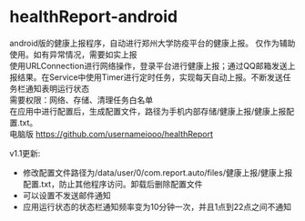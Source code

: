 # healthReport-android
android版的健康上报程序，自动进行郑州大学防疫平台的健康上报。
仅作为辅助使用。如有异常情况，需要如实上报<br/>
使用URLConnection进行网络操作，登录平台进行健康上报；通过QQ邮箱发送上报结果。在Service中使用Timer进行定时任务，实现每天自动上报。不断发送任务栏通知表明运行状态<br/>
需要权限：网络、存储、清理任务白名单<br/>
在应用中进行配置后，生成配置文件，路径为手机内部存储/健康上报/健康上报配置.txt。<br/>
电脑版 https://github.com/usernameiooo/healthReport

v1.1更新:
  - 修改配置文件路径为/data/user/0/com.report.auto/files/健康上报/健康上报配置.txt，防止其他程序访问。卸载后删除配置文件
  - 可以设置不发送邮件通知
  - 应用运行状态的状态栏通知频率变为10分钟一次，并且1点到22点之间不通知
